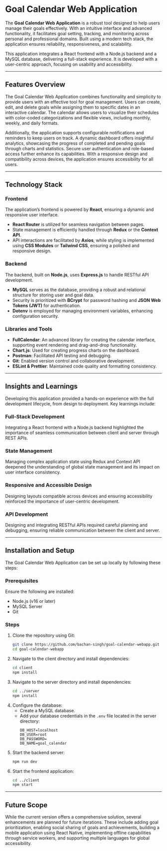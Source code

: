 # Goal Calendar Web Application

The **Goal Calendar Web Application** is a robust tool designed to help users manage their goals effectively. With an intuitive interface and advanced functionality, it facilitates goal setting, tracking, and monitoring across personal and professional domains. Built using a modern tech stack, the application ensures reliability, responsiveness, and scalability.

This application integrates a React frontend with a Node.js backend and a MySQL database, delivering a full-stack experience. It is developed with a user-centric approach, focusing on usability and accessibility.

---

## Features Overview

The Goal Calendar Web Application combines functionality and simplicity to provide users with an effective tool for goal management. Users can create, edit, and delete goals while assigning them to specific dates in an interactive calendar. The calendar allows users to visualize their schedules with color-coded categorizations and flexible views, including monthly, weekly, and daily formats.

Additionally, the application supports configurable notifications and reminders to keep users on track. A dynamic dashboard offers insightful analytics, showcasing the progress of completed and pending goals through charts and statistics. Secure user authentication and role-based access further enhance its capabilities. With a responsive design and compatibility across devices, the application ensures accessibility for all users.

---

## Technology Stack

### Frontend
The application’s frontend is powered by **React**, ensuring a dynamic and responsive user interface. 
- **React Router** is utilized for seamless navigation between pages.
- State management is efficiently handled through **Redux** or the **Context API**.
- API interactions are facilitated by **Axios**, while styling is implemented using **CSS Modules** or **Tailwind CSS**, ensuring a polished and responsive design.

### Backend
The backend, built on **Node.js**, uses **Express.js** to handle RESTful API development.
- **MySQL** serves as the database, providing a robust and relational structure for storing user and goal data.
- Security is prioritized with **BCrypt** for password hashing and **JSON Web Tokens (JWT)** for authentication.
- **Dotenv** is employed for managing environment variables, enhancing configuration security.

### Libraries and Tools
- **FullCalendar**: An advanced library for creating the calendar interface, supporting event rendering and drag-and-drop functionality.
- **Chart.js**: Used for creating progress charts on the dashboard.
- **Postman**: Facilitated API testing and debugging.
- **Git**: Enabled version control and collaborative development.
- **ESLint & Prettier**: Maintained code quality and formatting consistency.

---

## Insights and Learnings
Developing this application provided a hands-on experience with the full development lifecycle, from design to deployment. Key learnings include:

### Full-Stack Development
Integrating a React frontend with a Node.js backend highlighted the importance of seamless communication between client and server through REST APIs.

### State Management
Managing complex application state using Redux and Context API deepened the understanding of global state management and its impact on user interface consistency.

### Responsive and Accessible Design
Designing layouts compatible across devices and ensuring accessibility reinforced the importance of user-centric development.

### API Development
Designing and integrating RESTful APIs required careful planning and debugging, ensuring reliable communication between the client and server.

---

## Installation and Setup

The Goal Calendar Web Application can be set up locally by following these steps:

### Prerequisites
Ensure the following are installed:
- Node.js (v16 or later)
- MySQL Server
- Git

### Steps
1. Clone the repository using Git:
   ```bash
   git clone https://github.com/bachan-singh/goal-calendar-webapp.git
   cd goal-calendar-webapp
   ```
2. Navigate to the client directory and install dependencies:
   ```bash
   cd client
   npm install
   ```
3. Navigate to the server directory and install dependencies:
   ```bash
   cd ../server
   npm install
   ```
4. Configure the database:
   - Create a MySQL database.
   - Add your database credentials in the `.env` file located in the server directory:
     ```env
     DB_HOST=localhost
     DB_USER=root
     DB_PASSWORD=
     DB_NAME=goal_calendar
     ```
5. Start the backend server:
   ```bash
   npm run dev
   ```
6. Start the frontend application:
   ```bash
   cd ../client
   npm start
   ```

---

## Future Scope

While the current version offers a comprehensive solution, several enhancements are planned for future iterations. These include adding goal prioritization, enabling social sharing of goals and achievements, building a mobile application using React Native, implementing offline capabilities through service workers, and supporting multiple languages for global accessibility.

